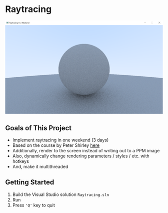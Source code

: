 # Raytracing

![Diffuse Material Sphere Render](https://github.com/rhuts/Raytracing_Challenge/blob/master/media/raytracing_diffuse_matrial_sphere.png)

## Goals of This Project
- Implement raytracing in one weekend (3 days)
- Based on the course by Peter Shirley [here](https://raytracing.github.io/)
- Additionally, render to the screen instead of writing out to a PPM image
- Also, dynamically change rendering parameters / styles / etc. with hotkeys
- And, make it multithreaded

## Getting Started
1. Build the Visual Studio solution `Raytracing.sln`
1. Run
1. Press `'Q'` key to quit